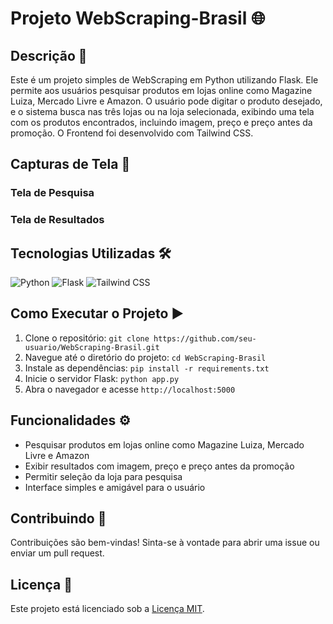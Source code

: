 # Projeto WebScraping-Brasil 🌐

## Descrição 📄
Este é um projeto simples de WebScraping em Python utilizando Flask. Ele permite aos usuários pesquisar produtos em lojas online como Magazine Luiza, Mercado Livre e Amazon. O usuário pode digitar o produto desejado, e o sistema busca nas três lojas ou na loja selecionada, exibindo uma tela com os produtos encontrados, incluindo imagem, preço e preço antes da promoção. O Frontend foi desenvolvido com Tailwind CSS.

## Capturas de Tela 📸
<!-- Adicione suas capturas de tela aqui -->

### Tela de Pesquisa
<!-- Adicione a captura de tela da tela de pesquisa aqui -->

### Tela de Resultados
<!-- Adicione a captura de tela da tela de resultados aqui -->

## Tecnologias Utilizadas 🛠️
![Python](https://img.shields.io/badge/python-%2314354C.svg?style=for-the-badge&logo=python&logoColor=white)
![Flask](https://img.shields.io/badge/Flask-%23000.svg?style=for-the-badge&logo=flask&logoColor=white)
![Tailwind CSS](https://img.shields.io/badge/tailwindcss-%2338B2AC.svg?style=for-the-badge&logo=tailwind-css&logoColor=white)

## Como Executar o Projeto ▶️
1. Clone o repositório: `git clone https://github.com/seu-usuario/WebScraping-Brasil.git`
2. Navegue até o diretório do projeto: `cd WebScraping-Brasil`
3. Instale as dependências: `pip install -r requirements.txt`
4. Inicie o servidor Flask: `python app.py`
5. Abra o navegador e acesse `http://localhost:5000`

## Funcionalidades ⚙️
- Pesquisar produtos em lojas online como Magazine Luiza, Mercado Livre e Amazon
- Exibir resultados com imagem, preço e preço antes da promoção
- Permitir seleção da loja para pesquisa
- Interface simples e amigável para o usuário

## Contribuindo 🤝
Contribuições são bem-vindas! Sinta-se à vontade para abrir uma issue ou enviar um pull request.

## Licença 📜
Este projeto está licenciado sob a [Licença MIT](LICENSE).
